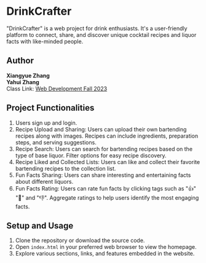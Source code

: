 # DrinkCrafter

"DrinkCrafter" is a web project for drink enthusiasts. It's a user-friendly platform to connect, share, and discover unique cocktail recipes and liquor facts with like-minded people.

## Author

**Xiangyue Zhang**  
**Yahui Zhang**  
Class Link: [Web Development Fall 2023](https://johnguerra.co/classes/webDevelopment_fall_2023/)

## Project Functionalities

1. Users sign up and login. 
2. Recipe Upload and Sharing: 
       Users can upload their own bartending recipes along with images. Recipes can include ingredients, preparation steps, and serving suggestions.
3. Recipe Search: 
       Users can search for bartending recipes based on the type of base liquor. Filter options for easy recipe discovery.
4. Recipe Liked and Collected Lists: 
       Users can like and collect their favorite bartending recipes to the collection list.
5. Fun Facts Sharing: 
       Users can share interesting and entertaining facts about different liquors.
6. Fun Facts Rating: 
       Users can rate fun facts by clicking tags such as ":+1:" ":exploding_head:" and ":-1:". Aggregate ratings to help users identify the most engaging facts.

## Setup and Usage

1. Clone the repository or download the source code.
2. Open `index.html` in your preferred web browser to view the homepage.
3. Explore various sections, links, and features embedded in the website.

